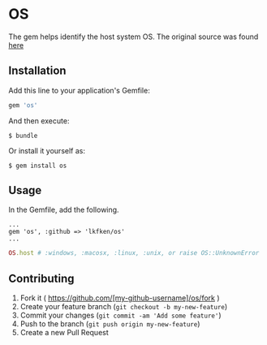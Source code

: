 # OS

The gem helps identify the host system OS.
The original source was found <a href="http://stackoverflow.com/questions/11784109/detecting-operating-systems-in-ruby/20579735#20579735">here</a>

## Installation

Add this line to your application's Gemfile:

```ruby
gem 'os'
```

And then execute:

    $ bundle

Or install it yourself as:

    $ gem install os

## Usage

In the Gemfile, add the following.
```
...
gem 'os', :github => 'lkfken/os'
...
```
```ruby
OS.host # :windows, :macosx, :linux, :unix, or raise OS::UnknownError
```

## Contributing

1. Fork it ( https://github.com/[my-github-username]/os/fork )
2. Create your feature branch (`git checkout -b my-new-feature`)
3. Commit your changes (`git commit -am 'Add some feature'`)
4. Push to the branch (`git push origin my-new-feature`)
5. Create a new Pull Request

